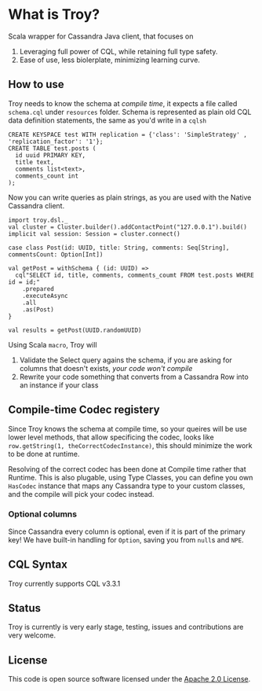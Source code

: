 # What is Troy?

Scala wrapper for Cassandra Java client, that focuses on
  1. Leveraging full power of CQL, while retaining full type safety.
  2. Ease of use, less biolerplate, minimizing learning curve.

## How to use
Troy needs to know the schema at *compile time*, it expects a file called `schema.cql` under `resources` folder.
Schema is represented as plain old CQL data definition statements, the same as you'd write in a `cqlsh`
```
CREATE KEYSPACE test WITH replication = {'class': 'SimpleStrategy' , 'replication_factor': '1'};
CREATE TABLE test.posts (
  id uuid PRIMARY KEY,
  title text,
  comments list<text>,
  comments_count int
);
```

Now you can write queries as plain strings, as you are used with the Native Cassandra client.
```
import troy.dsl._
val cluster = Cluster.builder().addContactPoint("127.0.0.1").build()
implicit val session: Session = cluster.connect()

case class Post(id: UUID, title: String, comments: Seq[String], commentsCount: Option[Int])

val getPost = withSchema { (id: UUID) =>
  cql"SELECT id, title, comments, comments_coumt FROM test.posts WHERE id = id;"
    .prepared
    .executeAsync
    .all
    .as(Post)
}

val results = getPost(UUID.randomUUID)
```

Using Scala `macro`, Troy will 
1. Validate the Select query agains the schema, if you are asking for columns that doesn't exists, *your code won't compile*
2. Rewrite your code something that converts from a Cassandra Row into an instance if your class

## Compile-time Codec registery
Since Troy knows the schema at compile time, so your queires will be use lower level methods, that allow specificing the codec, looks like `row.getString(1, theCorrectCodecInstance)`, this should minimize the work to be done at runtime.

Resolving of the correct codec has been done at Compile time rather that Runtime. This is also plugable, using Type Classes, you can define you own `HasCodec` instance that maps any Cassandra type to your custom classes, and the compile will pick your codec instead.

### Optional columns
Since Cassandra every column is optional, even if it is part of the primary key! 
We have built-in handling for `Option`, saving you from `null`s and `NPE`.

## CQL Syntax
Troy currently supports CQL v3.3.1

## Status
Troy is currently is very early stage, testing, issues and contributions are very welcome.

## License ##
This code is open source software licensed under the [Apache 2.0 License]("http://www.apache.org/licenses/LICENSE-2.0.html").
